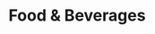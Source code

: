 ---
layout: classification
title: Food & Beverages
image: /img/classifications/food_beverages.jpeg
featured: false
applications: true
tags:
 - Catering
 - Restaurents
 - Manufacturing
# classification_partners:
#   - type: Classification Supporter
#     list:
#       - name: Rotaract Bangalore East
#         img: /img/partners/rbe.png
#       - name: Rotaract Bangalore East
#         img: /img/partners/rbe.png
description:
  The Food and Beverage (F&B) industry includes companies involved in producing, processing, packaging, transporting, and distributing edible goods - from the farm (or factory) to the fork. The F&B industry is one of the world's largest industries with regards to both revenue and employment. Included in this classification is the business of Restaurants and Fast food joints.
# mentors:
#   - name: Testing Name
#     company: Company
#     img: /img/t1.png
#     social:
#       linkedin: https://www.linkedin.com/in/zeospec/
#       twitter: https://twitter.com/ZeoSpec
#       facebook: https://www.facebook.com/zeospec/
#       instagram: https://www.instagram.com/ZeoSpec/
#     introduction: The objective of the game is to get 3 sets of properties in distinct colors. The first player to 3 sets wins the game. There are some action cards, which let you get money/properties from other players. Important action cards, relevant for this post
---